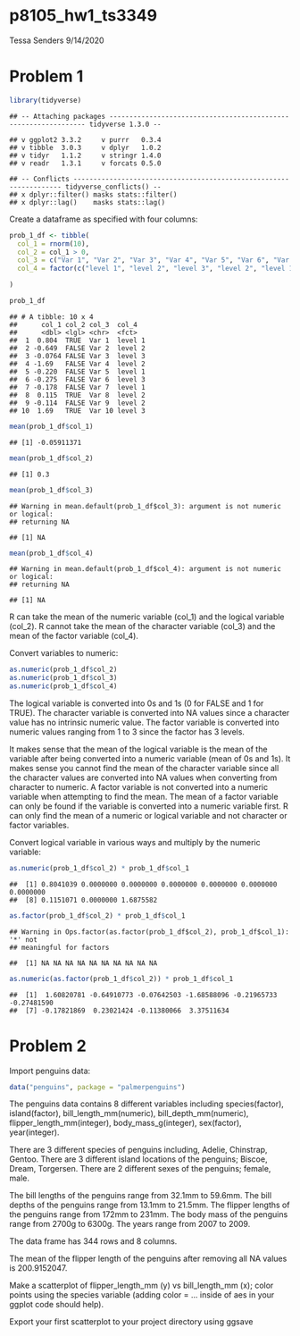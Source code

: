 p8105\_hw1\_ts3349
================
Tessa Senders
9/14/2020

# Problem 1

``` r
library(tidyverse)
```

    ## -- Attaching packages ---------------------------------------------------------------- tidyverse 1.3.0 --

    ## v ggplot2 3.3.2     v purrr   0.3.4
    ## v tibble  3.0.3     v dplyr   1.0.2
    ## v tidyr   1.1.2     v stringr 1.4.0
    ## v readr   1.3.1     v forcats 0.5.0

    ## -- Conflicts ------------------------------------------------------------------- tidyverse_conflicts() --
    ## x dplyr::filter() masks stats::filter()
    ## x dplyr::lag()    masks stats::lag()

Create a dataframe as specified with four columns:

``` r
prob_1_df <- tibble(
  col_1 = rnorm(10),
  col_2 = col_1 > 0,
  col_3 = c("Var 1", "Var 2", "Var 3", "Var 4", "Var 5", "Var 6", "Var 7", "Var 8", "Var 9", "Var 10"),
  col_4 = factor(c("level 1", "level 2", "level 3", "level 2", "level 1", "level 3", "level 1", "level 2", "level 2", "level 3"))

)

prob_1_df
```

    ## # A tibble: 10 x 4
    ##      col_1 col_2 col_3  col_4  
    ##      <dbl> <lgl> <chr>  <fct>  
    ##  1  0.804  TRUE  Var 1  level 1
    ##  2 -0.649  FALSE Var 2  level 2
    ##  3 -0.0764 FALSE Var 3  level 3
    ##  4 -1.69   FALSE Var 4  level 2
    ##  5 -0.220  FALSE Var 5  level 1
    ##  6 -0.275  FALSE Var 6  level 3
    ##  7 -0.178  FALSE Var 7  level 1
    ##  8  0.115  TRUE  Var 8  level 2
    ##  9 -0.114  FALSE Var 9  level 2
    ## 10  1.69   TRUE  Var 10 level 3

``` r
mean(prob_1_df$col_1)
```

    ## [1] -0.05911371

``` r
mean(prob_1_df$col_2)
```

    ## [1] 0.3

``` r
mean(prob_1_df$col_3)
```

    ## Warning in mean.default(prob_1_df$col_3): argument is not numeric or logical:
    ## returning NA

    ## [1] NA

``` r
mean(prob_1_df$col_4)
```

    ## Warning in mean.default(prob_1_df$col_4): argument is not numeric or logical:
    ## returning NA

    ## [1] NA

R can take the mean of the numeric variable (col\_1) and the logical
variable (col\_2). R cannot take the mean of the character variable
(col\_3) and the mean of the factor variable (col\_4).

Convert variables to numeric:

``` r
as.numeric(prob_1_df$col_2)
as.numeric(prob_1_df$col_3)
as.numeric(prob_1_df$col_4)
```

The logical variable is converted into 0s and 1s (0 for FALSE and 1 for
TRUE). The character variable is converted into NA values since a
character value has no intrinsic numeric value. The factor variable is
converted into numeric values ranging from 1 to 3 since the factor has 3
levels.

It makes sense that the mean of the logical variable is the mean of the
variable after being converted into a numeric variable (mean of 0s and
1s). It makes sense you cannot find the mean of the character variable
since all the character values are converted into NA values when
converting from character to numeric. A factor variable is not converted
into a numeric variable when attempting to find the mean. The mean of a
factor variable can only be found if the variable is converted into a
numeric variable first. R can only find the mean of a numeric or logical
variable and not character or factor variables.

Convert logical variable in various ways and multiply by the numeric
variable:

``` r
as.numeric(prob_1_df$col_2) * prob_1_df$col_1
```

    ##  [1] 0.8041039 0.0000000 0.0000000 0.0000000 0.0000000 0.0000000 0.0000000
    ##  [8] 0.1151071 0.0000000 1.6875582

``` r
as.factor(prob_1_df$col_2) * prob_1_df$col_1
```

    ## Warning in Ops.factor(as.factor(prob_1_df$col_2), prob_1_df$col_1): '*' not
    ## meaningful for factors

    ##  [1] NA NA NA NA NA NA NA NA NA NA

``` r
as.numeric(as.factor(prob_1_df$col_2)) * prob_1_df$col_1
```

    ##  [1]  1.60820781 -0.64910773 -0.07642503 -1.68588096 -0.21965733 -0.27481590
    ##  [7] -0.17821869  0.23021424 -0.11380066  3.37511634

# Problem 2

Import penguins data:

``` r
data("penguins", package = "palmerpenguins")
```

The penguins data contains 8 different variables including
species(factor), island(factor), bill\_length\_mm(numeric),
bill\_depth\_mm(numeric), flipper\_length\_mm(integer),
body\_mass\_g(integer), sex(factor), year(integer).

There are 3 different species of penguins including, Adelie, Chinstrap,
Gentoo. There are 3 different island locations of the penguins; Biscoe,
Dream, Torgersen. There are 2 different sexes of the penguins; female,
male.

The bill lengths of the penguins range from 32.1mm to 59.6mm. The bill
depths of the penguins range from 13.1mm to 21.5mm. The flipper lengths
of the penguins range from 172mm to 231mm. The body mass of the penguins
range from 2700g to 6300g. The years range from 2007 to 2009.

The data frame has 344 rows and 8 columns.

The mean of the flipper length of the penguins after removing all NA
values is 200.9152047.

Make a scatterplot of flipper\_length\_mm (y) vs bill\_length\_mm (x);
color points using the species variable (adding color = … inside of aes
in your ggplot code should help).

Export your first scatterplot to your project directory using ggsave
